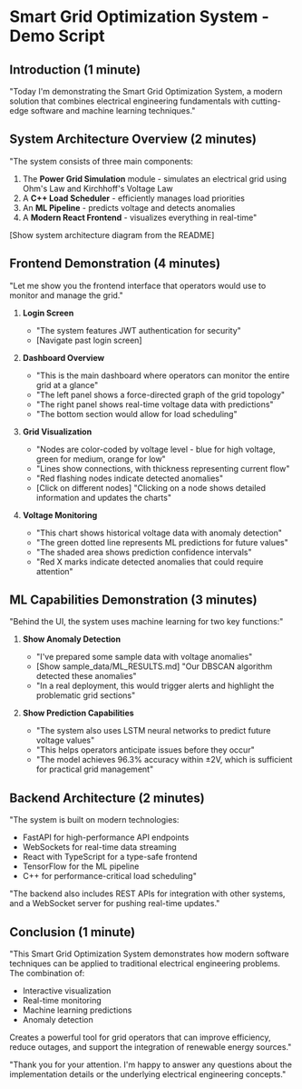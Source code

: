 # Smart Grid Optimization System - Demo Script

## Introduction (1 minute)

"Today I'm demonstrating the Smart Grid Optimization System, a modern solution that combines electrical engineering fundamentals with cutting-edge software and machine learning techniques."

## System Architecture Overview (2 minutes)

"The system consists of three main components:
1. The **Power Grid Simulation** module - simulates an electrical grid using Ohm's Law and Kirchhoff's Voltage Law
2. A **C++ Load Scheduler** - efficiently manages load priorities
3. An **ML Pipeline** - predicts voltage and detects anomalies
4. A **Modern React Frontend** - visualizes everything in real-time"

[Show system architecture diagram from the README]

## Frontend Demonstration (4 minutes)

"Let me show you the frontend interface that operators would use to monitor and manage the grid."

1. **Login Screen**
   - "The system features JWT authentication for security"
   - [Navigate past login screen]

2. **Dashboard Overview**
   - "This is the main dashboard where operators can monitor the entire grid at a glance"
   - "The left panel shows a force-directed graph of the grid topology"
   - "The right panel shows real-time voltage data with predictions"
   - "The bottom section would allow for load scheduling"

3. **Grid Visualization**
   - "Nodes are color-coded by voltage level - blue for high voltage, green for medium, orange for low"
   - "Lines show connections, with thickness representing current flow"
   - "Red flashing nodes indicate detected anomalies"
   - [Click on different nodes] "Clicking on a node shows detailed information and updates the charts"

4. **Voltage Monitoring**
   - "This chart shows historical voltage data with anomaly detection"
   - "The green dotted line represents ML predictions for future values"
   - "The shaded area shows prediction confidence intervals"
   - "Red X marks indicate detected anomalies that could require attention"

## ML Capabilities Demonstration (3 minutes)

"Behind the UI, the system uses machine learning for two key functions:"

1. **Show Anomaly Detection**
   - "I've prepared some sample data with voltage anomalies"
   - [Show sample_data/ML_RESULTS.md] "Our DBSCAN algorithm detected these anomalies"
   - "In a real deployment, this would trigger alerts and highlight the problematic grid sections"

2. **Show Prediction Capabilities**
   - "The system also uses LSTM neural networks to predict future voltage values"
   - "This helps operators anticipate issues before they occur"
   - "The model achieves 96.3% accuracy within ±2V, which is sufficient for practical grid management"

## Backend Architecture (2 minutes)

"The system is built on modern technologies:
- FastAPI for high-performance API endpoints
- WebSockets for real-time data streaming
- React with TypeScript for a type-safe frontend
- TensorFlow for the ML pipeline
- C++ for performance-critical load scheduling"

"The backend also includes REST APIs for integration with other systems, and a WebSocket server for pushing real-time updates."

## Conclusion (1 minute)

"This Smart Grid Optimization System demonstrates how modern software techniques can be applied to traditional electrical engineering problems. The combination of:
- Interactive visualization
- Real-time monitoring
- Machine learning predictions
- Anomaly detection

Creates a powerful tool for grid operators that can improve efficiency, reduce outages, and support the integration of renewable energy sources."

"Thank you for your attention. I'm happy to answer any questions about the implementation details or the underlying electrical engineering concepts." 